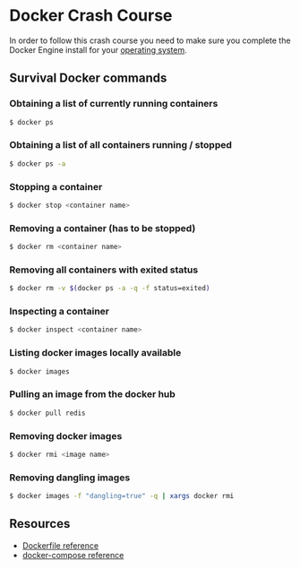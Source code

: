 # Docker Crash Course

In order to follow this crash course you need to make sure you complete the Docker Engine install for your [operating system](https://docs.docker.com/engine/installation/).

## Survival Docker commands

### Obtaining a list of currently running containers
```sh
$ docker ps
``` 

### Obtaining a list of all containers running / stopped
```sh
$ docker ps -a
```

### Stopping a container
```sh
$ docker stop <container name>
```

### Removing a container (has to be stopped)
```sh
$ docker rm <container name>
```

### Removing all containers with exited status
```sh
$ docker rm -v $(docker ps -a -q -f status=exited)
```

### Inspecting a container
```sh
$ docker inspect <container name>
```

### Listing docker images locally available
```sh
$ docker images
```

### Pulling an image from the docker hub
```sh
$ docker pull redis
```

### Removing docker images
```sh
$ docker rmi <image name>
```

### Removing dangling images
```sh
$ docker images -f "dangling=true" -q | xargs docker rmi
```

## Resources
* [Dockerfile reference](https://docs.docker.com/engine/reference/builder/)
* [docker-compose reference](https://docs.docker.com/compose/compose-file/)
